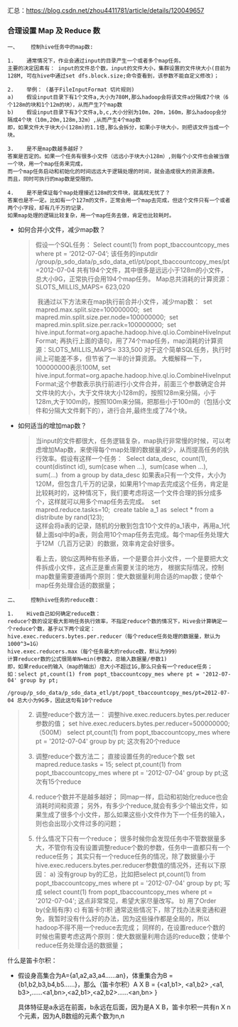 汇总：https://blog.csdn.net/zhou4411781/article/details/120049657

### 合理设置 Map 及 Reduce 数

~~~~
一、    控制hive任务中的map数: 

1.    通常情况下，作业会通过input的目录产生一个或者多个map任务。 
主要的决定因素有： input的文件总个数，input的文件大小，集群设置的文件块大小(目前为128M, 可在hive中通过set dfs.block.size;命令查看到，该参数不能自定义修改)；

2.    举例： (基于FileInputFormat 切片规则)
a)    假设input目录下有1个文件a,大小为780M,那么hadoop会将该文件a分隔成7个块（6个128m的块和1个12m的块），从而产生7个map数
b)    假设input目录下有3个文件a,b,c,大小分别为10m，20m，160m，那么hadoop会分隔成4个块（10m,20m,128m,32m）,从而产生4个map数
即，如果文件大于块大小(128m)的1.1倍,那么会拆分，如果小于块大小，则把该文件当成一个块。

3.    是不是map数越多越好？ 
答案是否定的。如果一个任务有很多小文件（远远小于块大小128m）,则每个小文件也会被当做一个块，用一个map任务来完成，
而一个map任务启动和初始化的时间远远大于逻辑处理的时间，就会造成很大的资源浪费。
而且，同时可执行的map数是受限的。

4.    是不是保证每个map处理接近128m的文件块，就高枕无忧了？ 
答案也是不一定。比如有一个127m的文件，正常会用一个map去完成，但这个文件只有一个或者两个小字段，却有几千万的记录，
如果map处理的逻辑比较复杂，用一个map任务去做，肯定也比较耗时。
~~~~

* 如何合并小文件，减少map数？ 

  > 假设一个SQL任务：
  >       Select count(1) from popt_tbaccountcopy_mes where pt = ‘2012-07-04’;
  >       该任务的inputdir /group/p_sdo_data/p_sdo_data_etl/pt/popt_tbaccountcopy_mes/pt=2012-07-04
  >       共有194个文件，其中很多是远远小于128m的小文件，总大小9G，正常执行会用194个map任务。
  >       Map总共消耗的计算资源： SLOTS_MILLIS_MAPS= 623,020
  >
  > ​      我通过以下方法来在map执行前合并小文件，减少map数：
  > ​      set mapred.max.split.size=100000000;
  > ​             set mapred.min.split.size.per.node=100000000;
  > ​             set mapred.min.split.size.per.rack=100000000;
  > ​             set hive.input.format=org.apache.hadoop.hive.ql.io.CombineHiveInputFormat;
  > ​           再执行上面的语句，用了74个map任务，map消耗的计算资源：SLOTS_MILLIS_MAPS= 333,500
  > ​      对于这个简单SQL任务，执行时间上可能差不多，但节省了一半的计算资源。
  > ​      大概解释一下，100000000表示100M, set hive.input.format=org.apache.hadoop.hive.ql.io.CombineHiveInputFormat;这个参数表示执行前进行小文件合并，
  > ​      前面三个参数确定合并文件块的大小，大于文件块大小128m的，按照128m来分隔，小于128m,大于100m的，按照100m来分隔，把那些小于100m的（包括小文件和分隔大文件剩下的），
  > ​      进行合并,最终生成了74个块。

* 如何适当的增加map数？  

  > ​      当input的文件都很大，任务逻辑复杂，map执行非常慢的时候，可以考虑增加Map数，来使得每个map处理的数据量减少，从而提高任务的执行效率。
  > ​      假设有这样一个任务：
  > ​      Select data_desc,
  > ​          count(1),
  > ​          count(distinct id),
  > ​          sum(case when …),
  > ​          sum(case when ...),
  > ​          sum(…)
  > ​     from a group by data_desc
  > ​            如果表a只有一个文件，大小为120M，但包含几千万的记录，如果用1个map去完成这个任务，肯定是比较耗时的，这种情况下，我们要考虑将这一个文件合理的拆分成多个，
  > ​            这样就可以用多个map任务去完成。
  > ​            set mapred.reduce.tasks=10;
  > ​            create table a_1 as 
  > ​            select * from a 
  > ​            distribute by rand(123); 
  > ​            
  > ​            这样会将a表的记录，随机的分散到包含10个文件的a_1表中，再用a_1代替上面sql中的a表，则会用10个map任务去完成。
  > ​            每个map任务处理大于12M（几百万记录）的数据，效率肯定会好很多。
  >
  >   看上去，貌似这两种有些矛盾，一个是要合并小文件，一个是要把大文件拆成小文件，这点正是重点需要关注的地方，
  >   根据实际情况，控制map数量需要遵循两个原则：使大数据量利用合适的map数；使单个map任务处理合适的数据量；

~~~~
二、    控制hive任务的reduce数： 

1.    Hive自己如何确定reduce数： 
reduce个数的设定极大影响任务执行效率，不指定reduce个数的情况下，Hive会计算确定一个reduce个数，基于以下两个设定：
hive.exec.reducers.bytes.per.reducer（每个reduce任务处理的数据量，默认为1000^3=1G） 
hive.exec.reducers.max（每个任务最大的reduce数，默认为999）
计算reducer数的公式很简单N=min(参数2，总输入数据量/参数1)
即，如果reduce的输入（map的输出）总大小不超过1G,那么只会有一个reduce任务；
如：select pt,count(1) from popt_tbaccountcopy_mes where pt = '2012-07-04' group by pt; 
            /group/p_sdo_data/p_sdo_data_etl/pt/popt_tbaccountcopy_mes/pt=2012-07-04 总大小为9G多，因此这句有10个reduce
~~~~

> 2.    调整reduce个数方法一： 
>       调整hive.exec.reducers.bytes.per.reducer参数的值；
>       set hive.exec.reducers.bytes.per.reducer=500000000; （500M）
>       select pt,count(1) from popt_tbaccountcopy_mes where pt = '2012-07-04' group by pt; 这次有20个reduce
>
> 3.    调整reduce个数方法二； 直接设置任务的reduce个数
>       set mapred.reduce.tasks = 15;
>       select pt,count(1) from popt_tbaccountcopy_mes where pt = '2012-07-04' group by pt;这次有15个reduce
>
> 4.    reduce个数并不是越多越好； 
>       同map一样，启动和初始化reduce也会消耗时间和资源；
>       另外，有多少个reduce,就会有多少个输出文件，如果生成了很多个小文件，那么如果这些小文件作为下一个任务的输入，则也会出现小文件过多的问题；
>
> 5.    什么情况下只有一个reduce； 
>       很多时候你会发现任务中不管数据量多大，不管你有没有设置调整reduce个数的参数，任务中一直都只有一个reduce任务；
>       其实只有一个reduce任务的情况，除了数据量小于hive.exec.reducers.bytes.per.reducer参数值的情况外，还有以下原因：
>       a)    没有group by的汇总，比如把select pt,count(1) from popt_tbaccountcopy_mes where pt = '2012-07-04' group by pt; 写成 select count(1) from popt_tbaccountcopy_mes where pt = '2012-07-04';
>       这点非常常见，希望大家尽量改写。
>       b)    用了Order by(全局有序)
>       c)    有笛卡尔积
>       通常这些情况下，除了找办法来变通和避免，我暂时没有什么好的办法，因为这些操作都是全局的，所以hadoop不得不用一个reduce去完成；
>       同样的，在设置reduce个数的时候也需要考虑这两个原则：使大数据量利用合适的reduce数；使单个reduce任务处理合适的数据量；

什么是笛卡尔积：

* 假设身高集合为A={a1,a2,a3,a4……an}，体重集合为B = {b1,b2,b3,b4,b5……}，那么（笛卡尔积）A X B = {<a1,b1>, <a1,b2> ,<a1, b3>,……<a1,bn>,<a2,b1>,<a2,b2>……<an,bn> }

  具体特征是a永远在前面，b永远在后面，因为是A X B，笛卡尔积一共有n X n 个元素，因为A,B数组的元素个数为n,n